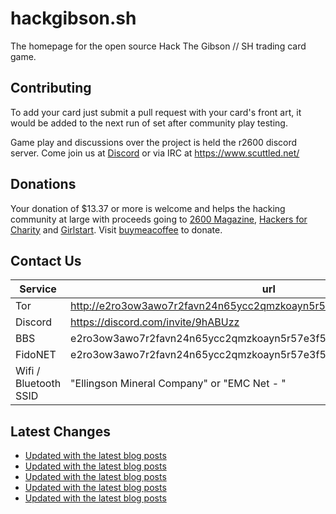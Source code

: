 # hackgibson.sh
The homepage for the open source Hack The Gibson // SH trading card game.


## Contributing

To add your card just submit a pull request with your card's front art, it would be added to the next run of set after community play testing.

Game play and discussions over the project is held the r2600 discord server. Come join us at [Discord](https://discord.com/invite/9hABUzz) or via IRC at https://www.scuttled.net/


## Donations

Your donation of $13.37 or more is welcome and helps the hacking community at large with proceeds going to [2600 Magazine](https://2600.com/), [Hackers for Charity](https://hackersforcharity.org) and [Girlstart](https://girlstart.org).  Visit [buymeacoffee](https://www.buymeacoffee.com/hackgibson.sh) to donate.


## Contact Us

Service | url
-|-
Tor | http://e2ro3ow3awo7r2favn24n65ycc2qmzkoayn5r57e3f56nvjwdcgg32ad.onion
Discord | https://discord.com/invite/9hABUzz
BBS | e2ro3ow3awo7r2favn24n65ycc2qmzkoayn5r57e3f56nvjwdcgg32ad.onion:23
FidoNET | e2ro3ow3awo7r2favn24n65ycc2qmzkoayn5r57e3f56nvjwdcgg32ad.onion:24554
Wifi / Bluetooth SSID | "Ellingson Mineral Company" or "EMC Net - <fidonet address>"

## Latest Changes
<!-- BLOG-POST-LIST:START -->
- [Updated with the latest blog posts](https://github.com/DFW2600/hackgibson.sh/commit/64e1459a61c8fca71117159d8e5896405bcbbd9a)
- [Updated with the latest blog posts](https://github.com/DFW2600/hackgibson.sh/commit/45f2a961df0b1005ad5ffcb92c45f1c1d7b22d75)
- [Updated with the latest blog posts](https://github.com/DFW2600/hackgibson.sh/commit/edffd937bfb1698a6f7bae55cfc8178f76763302)
- [Updated with the latest blog posts](https://github.com/DFW2600/hackgibson.sh/commit/1efb02ea89f0adb806fde59d5d11f788e7a6bedd)
- [Updated with the latest blog posts](https://github.com/DFW2600/hackgibson.sh/commit/6e8d912e21d232c839380c774b4552a467c08efb)
<!-- BLOG-POST-LIST:END -->
